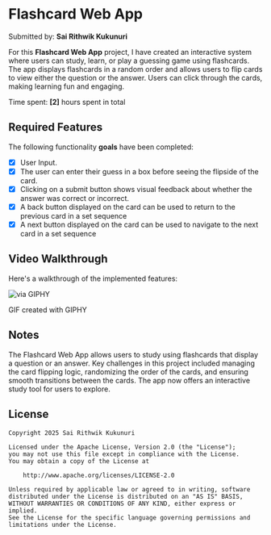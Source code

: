 # Flashcard Web App  
Submitted by: **Sai Rithwik Kukunuri**

For this **Flashcard Web App** project, I have created an interactive system where users can study, learn, or play a guessing game using flashcards. The app displays flashcards in a random order and allows users to flip cards to view either the question or the answer. Users can click through the cards, making learning fun and engaging.

Time spent: **[2]** hours spent in total

## Required Features

The following functionality **goals** have been completed:

- [x] User Input.
- [x] The user can enter their guess in a box before seeing the flipside of the card.
- [x] Clicking on a submit button shows visual feedback about whether the answer was correct or incorrect.
- [x] A back button displayed on the card can be used to return to the previous card in a set sequence
- [x] A next button displayed on the card can be used to navigate to the next card in a set sequence

## Video Walkthrough

Here's a walkthrough of the implemented features:

![via GIPHY](https://media4.giphy.com/media/v1.Y2lkPTc5MGI3NjExMzc2MjNnbDBodWx1N3dsY3d4eTY2M2x3ZmdmOTdrbmNnanh6OGd0cSZlcD12MV9pbnRlcm5hbF9naWZfYnlfaWQmY3Q9cw/H6m04iCi3ranUbkJfj/giphy.gif)

GIF created with GIPHY

## Notes

The Flashcard Web App allows users to study using flashcards that display a question or an answer. Key challenges in this project included managing the card flipping logic, randomizing the order of the cards, and ensuring smooth transitions between the cards. The app now offers an interactive study tool for users to explore.

## License

    Copyright 2025 Sai Rithwik Kukunuri

    Licensed under the Apache License, Version 2.0 (the "License");
    you may not use this file except in compliance with the License.
    You may obtain a copy of the License at

        http://www.apache.org/licenses/LICENSE-2.0

    Unless required by applicable law or agreed to in writing, software
    distributed under the License is distributed on an "AS IS" BASIS,
    WITHOUT WARRANTIES OR CONDITIONS OF ANY KIND, either express or implied.
    See the License for the specific language governing permissions and
    limitations under the License.
